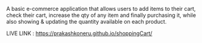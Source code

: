 A basic e-commerce application that allows users to add items to their cart, check their cart, increase the qty of any item and finally purchasing it, while also showing & updating the quantity available on each product. 

 LIVE LINK : https://prakashkoneru.github.io/shoppingCart/